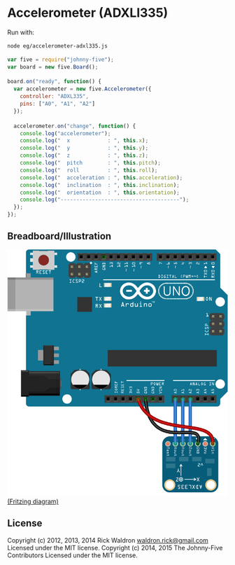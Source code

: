 <!--remove-start-->
# Accelerometer (ADXLl335)

Run with:
```bash
node eg/accelerometer-adxl335.js
```
<!--remove-end-->

```javascript
var five = require("johnny-five");
var board = new five.Board();

board.on("ready", function() {
  var accelerometer = new five.Accelerometer({
    controller: "ADXL335",
    pins: ["A0", "A1", "A2"]
  });

  accelerometer.on("change", function() {
    console.log("accelerometer");
    console.log("  x            : ", this.x);
    console.log("  y            : ", this.y);
    console.log("  z            : ", this.z);
    console.log("  pitch        : ", this.pitch);
    console.log("  roll         : ", this.roll);
    console.log("  acceleration : ", this.acceleration);
    console.log("  inclination  : ", this.inclination);
    console.log("  orientation  : ", this.orientation);
    console.log("--------------------------------------");
  });
});

```


## Breadboard/Illustration


![docs/breadboard/accelerometer-adxl335.png](breadboard/accelerometer-adxl335.png)  
[(Fritzing diagram)](breadboard/accelerometer-adxl335.fzz)





<!--remove-start-->
## License
Copyright (c) 2012, 2013, 2014 Rick Waldron <waldron.rick@gmail.com>
Licensed under the MIT license.
Copyright (c) 2014, 2015 The Johnny-Five Contributors
Licensed under the MIT license.
<!--remove-end-->
